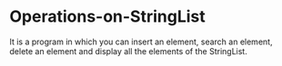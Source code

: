 # Operations-on-StringList
It is a program in which you can insert an element, search an element, delete an element and display all the elements of the StringList.
